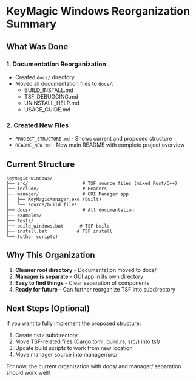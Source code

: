 # KeyMagic Windows Reorganization Summary

## What Was Done

### 1. Documentation Reorganization
- Created `docs/` directory
- Moved all documentation files to `docs/`:
  - BUILD_INSTALL.md
  - TSF_DEBUGGING.md
  - UNINSTALL_HELP.md
  - USAGE_GUIDE.md

### 2. Created New Files
- `PROJECT_STRUCTURE.md` - Shows current and proposed structure
- `README_NEW.md` - New main README with complete project overview

## Current Structure

```
keymagic-windows/
├── src/                    # TSF source files (mixed Rust/C++)
├── include/                # Headers
├── manager/                # GUI Manager app
│   ├── KeyMagicManager.exe (built)
│   └── source/build files
├── docs/                   # All documentation
├── examples/              
├── tests/
├── build_windows.bat      # TSF build
├── install.bat           # TSF install
└── (other scripts)
```

## Why This Organization

1. **Cleaner root directory** - Documentation moved to docs/
2. **Manager is separate** - GUI app in its own directory
3. **Easy to find things** - Clear separation of components
4. **Ready for future** - Can further reorganize TSF into subdirectory

## Next Steps (Optional)

If you want to fully implement the proposed structure:

1. Create `tsf/` subdirectory
2. Move TSF-related files (Cargo.toml, build.rs, src/) into tsf/
3. Update build scripts to work from new location
4. Move manager source into manager/src/

For now, the current organization with docs/ and manager/ separation should work well!